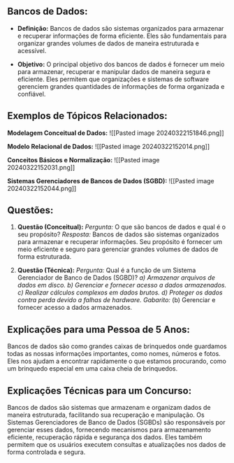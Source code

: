## **Bancos de Dados:**

- **Definição:** Bancos de dados são sistemas organizados para armazenar e recuperar informações de forma eficiente. Eles são fundamentais para organizar grandes volumes de dados de maneira estruturada e acessível.
    
- **Objetivo:** O principal objetivo dos bancos de dados é fornecer um meio para armazenar, recuperar e manipular dados de maneira segura e eficiente. Eles permitem que organizações e sistemas de software gerenciem grandes quantidades de informações de forma organizada e confiável.
    

## **Exemplos de Tópicos Relacionados:**

**Modelagem Conceitual de Dados:** 
![[Pasted image 20240322151846.png]]

**Modelo Relacional de Dados:** 
![[Pasted image 20240322152014.png]]

**Conceitos Básicos e Normalização:** 
![[Pasted image 20240322152031.png]]

**Sistemas Gerenciadores de Bancos de Dados (SGBD):** 
![[Pasted image 20240322152044.png]]
## **Questões:**

1. **Questão (Conceitual):** _Pergunta:_ O que são bancos de dados e qual é o seu propósito? _Resposta:_ Bancos de dados são sistemas organizados para armazenar e recuperar informações. Seu propósito é fornecer um meio eficiente e seguro para gerenciar grandes volumes de dados de forma estruturada.
    
2. **Questão (Técnica):** _Pergunta:_ Qual é a função de um Sistema Gerenciador de Banco de Dados (SGBD)? _a) Armazenar arquivos de dados em disco._ _b) Gerenciar e fornecer acesso a dados armazenados._ _c) Realizar cálculos complexos em dados brutos._ _d) Proteger os dados contra perda devido a falhas de hardware._ _Gabarito:_ (b) Gerenciar e fornecer acesso a dados armazenados.
    

## **Explicações para uma Pessoa de 5 Anos:**

Bancos de dados são como grandes caixas de brinquedos onde guardamos todas as nossas informações importantes, como nomes, números e fotos. Eles nos ajudam a encontrar rapidamente o que estamos procurando, como um brinquedo especial em uma caixa cheia de brinquedos.

## **Explicações Técnicas para um Concurso:**

Bancos de dados são sistemas que armazenam e organizam dados de maneira estruturada, facilitando sua recuperação e manipulação. Os Sistemas Gerenciadores de Banco de Dados (SGBDs) são responsáveis por gerenciar esses dados, fornecendo mecanismos para armazenamento eficiente, recuperação rápida e segurança dos dados. Eles também permitem que os usuários executem consultas e atualizações nos dados de forma controlada e segura.
